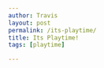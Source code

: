 ```yaml
---
author: Travis
layout: post
permalink: /its-playtime/
title: Its Playtime!
tags: [playtime]

---
```


<figure>
	<img src="http://silasq.com/uploads/2012/09/2012-08-03-18.54.59-764x1024.jpg" alt="">	
	<figcaption></figcaption>
</figure>
